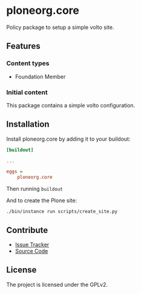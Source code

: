 # ploneorg.core

Policy package to setup a simple volto site.

## Features

### Content types

- Foundation Member

### Initial content

This package contains a simple volto configuration.

Installation
------------

Install ploneorg.core by adding it to your buildout:
```ini
[buildout]

...

eggs =
    ploneorg.core
```

Then running `buildout`

And to create the Plone site:

```shell
./bin/instance run scripts/create_site.py
```

## Contribute

- [Issue Tracker](https://github.com/plone/ploneorg.core/issues)
- [Source Code](https://github.com/plone/ploneorg.core/)

## License

The project is licensed under the GPLv2.
